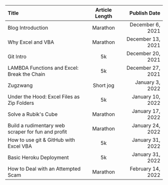 <!-- Short jog, 5k, Marathon  -->

| Title                                              | Article Length |      Publish Date |
| :------------------------------------------------- | :------------: | ----------------: |
| Blog Introduction                                  |    Marathon    |  December 6, 2021 |
| Why Excel and VBA                                  |    Marathon    | December 13, 2021 |
| Git Intro                                          |       5k       | December 20, 2021 |
| LAMBDA Functions and Excel: Break the Chain        |       5k       | December 27, 2021 |
| Zugzwang                                           |   Short jog    |   January 3, 2022 |
| Under the Hood: Excel Files as Zip Folders         |       5k       |  January 10, 2022 |
| Solve a Rubik's Cube                               |    Marathon    |  January 17, 2022 |
| Build a rudimentary web scraper for fun and profit |    Marathon    |  January 24, 2022 |
| How to use git & GitHub with Excel VBA             |       5k       |  January 31, 2022 |
| Basic Heroku Deployment                            |       5k       |  January 31, 2022 |
| How to Deal with an Attempted Scam                 |    Marathon    | February 14, 2022 |
